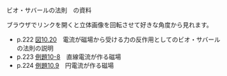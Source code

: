 ビオ・サバールの法則　の資料

ブラウザでリンクを開くと立体画像を回転させて好きな角度から見れます。

* p.222 [図10.20](fig10_20.html)　電流が磁場から受ける力の反作用としてのビオ・サバールの法則の説明
* p.223 [例題10-8](ex10_8.html)　直線電流が作る磁場
* p.224 [例題10.9](ex10_9.html)　円電流が作る磁場
